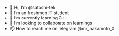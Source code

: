 - 👋 Hi, I’m @satoshi-tek
- 👀 I’m an freshmen IT student
- 🌱 I’m currently learning C++ 
- 💞️ I’m looking to collaborate on learnings
- 📫 How to reach me on telegram @mr_nakamoto_0

<!---
satoshi-tek/satoshi-tek is a ✨ special ✨ repository because its `README.md` (this file) appears on your GitHub profile.
You can click the Preview link to take a look at your changes.
--->
